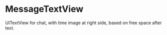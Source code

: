 # MessageTextView

UITextView for chat, with time image at right side, based on free space after text.
